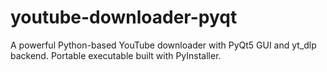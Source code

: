 # youtube-downloader-pyqt
A powerful Python-based YouTube downloader with PyQt5 GUI and yt_dlp backend. Portable executable built with PyInstaller.
